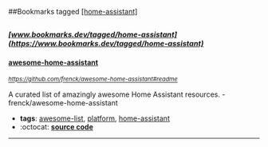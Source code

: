 ##Bookmarks tagged [[home-assistant]](https://www.bookmarks.dev?q=[home-assistant])

_<sup><sup>[www.bookmarks.dev/tagged/home-assistant](https://www.bookmarks.dev/tagged/home-assistant)</sup></sup>_
---
#### [awesome-home-assistant](https://github.com/frenck/awesome-home-assistant#readme)
_<sup>https://github.com/frenck/awesome-home-assistant#readme</sup>_

A curated list of amazingly awesome Home Assistant resources. - frenck/awesome-home-assistant
* **tags**: [awesome-list](../tagged/awesome-list.md), [platform](../tagged/platform.md), [home-assistant](../tagged/home-assistant.md)
* :octocat: **[source code](https://github.com/frenck/awesome-home-assistant#readme)**
---
